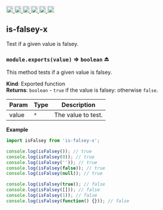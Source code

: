 <a
  href="https://travis-ci.org/Xotic750/is-falsey-x"
  title="Travis status">
<img
  src="https://travis-ci.org/Xotic750/is-falsey-x.svg?branch=master"
  alt="Travis status" height="18">
</a>
<a
  href="https://david-dm.org/Xotic750/is-falsey-x"
  title="Dependency status">
<img src="https://david-dm.org/Xotic750/is-falsey-x/status.svg"
  alt="Dependency status" height="18"/>
</a>
<a
  href="https://david-dm.org/Xotic750/is-falsey-x?type=dev"
  title="devDependency status">
<img src="https://david-dm.org/Xotic750/is-falsey-x/dev-status.svg"
  alt="devDependency status" height="18"/>
</a>
<a
  href="https://badge.fury.io/js/is-falsey-x"
  title="npm version">
<img src="https://badge.fury.io/js/is-falsey-x.svg"
  alt="npm version" height="18">
</a>
<a
  href="https://www.jsdelivr.com/package/npm/is-falsey-x"
  title="jsDelivr hits">
<img src="https://data.jsdelivr.com/v1/package/npm/is-falsey-x/badge?style=rounded"
  alt="jsDelivr hits" height="18">
</a>
<a
  href="https://bettercodehub.com/results/Xotic750/is-falsey-x"
  title="bettercodehub score">
<img src="https://bettercodehub.com/edge/badge/Xotic750/is-falsey-x?branch=master"
  alt="bettercodehub score" height="18">
</a>

<a name="module_is-falsey-x"></a>

## is-falsey-x

Test if a given value is falsey.

<a name="exp_module_is-falsey-x--module.exports"></a>

### `module.exports(value)` ⇒ <code>boolean</code> ⏏

This method tests if a given value is falsey.

**Kind**: Exported function  
**Returns**: <code>boolean</code> - `true` if the value is falsey: otherwise `false`.

| Param | Type            | Description        |
| ----- | --------------- | ------------------ |
| value | <code>\*</code> | The value to test. |

**Example**

```js
import isFalsey from 'is-falsey-x';

console.log(isFalsey()); // true
console.log(isFalsey(0)); // true
console.log(isFalsey('')); // true
console.log(isFalsey(false)); // true
console.log(isFalsey(null)); // true

console.log(isFalsey(true)); // false
console.log(isFalsey([])); // false
console.log(isFalsey(1)); // false
console.log(isFalsey(function() {})); // false
```

